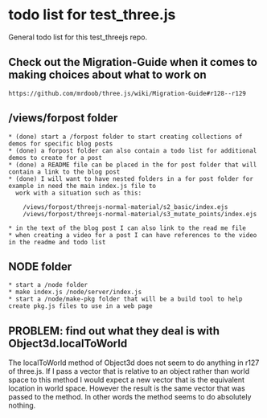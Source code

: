 # todo list for test_three.js

General todo list for this test_threejs repo.


## Check out the Migration-Guide when it comes to making choices about what to work on

```
https://github.com/mrdoob/three.js/wiki/Migration-Guide#r128--r129
```

## /views/forpost folder
    * (done) start a /forpost folder to start creating collections of demos for specific blog posts
    * (done) a forpost folder can also contain a todo list for additional demos to create for a post
    * (done) a README file can be placed in the for post folder that will contain a link to the blog post
    * (done) I will want to have nested folders in a for post folder for example in need the main index.js file to
      work with a situation such as this:

        /views/forpost/threejs-normal-material/s2_basic/index.ejs
        /views/forpost/threejs-normal-material/s3_mutate_points/index.ejs

    * in the text of the blog post I can also link to the read me file
    * when creating a video for a post I can have references to the video in the readme and todo list

## NODE folder
    * start a /node folder
    * make index.js /node/server/index.js
    * start a /node/make-pkg folder that will be a build tool to help create pkg.js files to use in a web page

## PROBLEM: find out what they deal is with Object3d.localToWorld

The localToWorld method of Object3d does not seem to do anything in r127 of three.js. If I pass a vector that is relative to an object rather than world space to this method I would expect a new vector that is the equivalent location in world space. However the result is the same vector that was passed to the method. In other words the method seems to do absolutely nothing.

